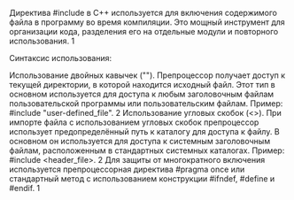 Директива #include в C++ используется для включения содержимого файла в программу во время компиляции. Это мощный инструмент для организации кода, разделения его на отдельные модули и повторного использования. 1

Синтаксис использования:

Использование двойных кавычек (""). Препроцессор получает доступ к текущей директории, в которой находится исходный файл. Этот тип в основном используется для доступа к любым заголовочным файлам пользовательской программы или пользовательским файлам. Пример: #include "user-defined_file". 2
Использование угловых скобок (<>). При импорте файла с использованием угловых скобок препроцессор использует предопределённый путь к каталогу для доступа к файлу. В основном он используется для доступа к системным заголовочным файлам, расположенным в стандартных системных каталогах. Пример: #include <header_file>. 2
Для защиты от многократного включения используется препроцессорная директива #pragma once или стандартный метод с использованием конструкции #ifndef, #define и #endif. 1
